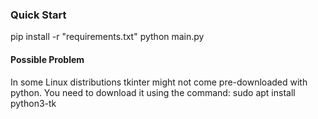 ### Quick Start
pip install -r "requirements.txt"
python main.py


#### Possible Problem
In some Linux distributions tkinter might not come pre-downloaded with python. You need to download it using the command: 
sudo apt install python3-tk